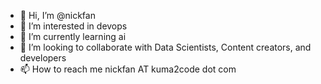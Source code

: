 - 👋 Hi, I’m @nickfan
- 👀 I’m interested in devops
- 🌱 I’m currently learning ai
- 💞️ I’m looking to collaborate with Data Scientists, Content creators, and developers
- 📫 How to reach me nickfan AT kuma2code dot com

<!---
nickfan/nickfan is a ✨ special ✨ repository because its `README.md` (this file) appears on your GitHub profile.
You can click the Preview link to take a look at your changes.
--->
